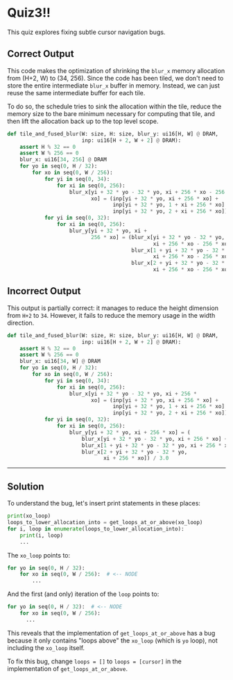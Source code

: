 # Quiz3!!

This quiz explores fixing subtle cursor navigation bugs.

## Correct Output
This code makes the optimization of shrinking the `blur_x` memory allocation from (H+2, W) to (34, 256). Since the code has been tiled, we don't need to store the entire intermediate `blur_x` buffer in memory. Instead, we can just reuse the same intermediate buffer for each tile.

To do so, the schedule tries to sink the allocation within the tile, reduce the memory size to the bare minimum necessary for computing that tile, and then lift the allocation back up to the top level scope.
```python
def tile_and_fused_blur(W: size, H: size, blur_y: ui16[H, W] @ DRAM,
                        inp: ui16[H + 2, W + 2] @ DRAM):
    assert H % 32 == 0
    assert W % 256 == 0
    blur_x: ui16[34, 256] @ DRAM
    for yo in seq(0, H / 32):
        for xo in seq(0, W / 256):
            for yi in seq(0, 34):
                for xi in seq(0, 256):
                    blur_x[yi + 32 * yo - 32 * yo, xi + 256 * xo - 256 *
                           xo] = (inp[yi + 32 * yo, xi + 256 * xo] +
                                  inp[yi + 32 * yo, 1 + xi + 256 * xo] +
                                  inp[yi + 32 * yo, 2 + xi + 256 * xo]) / 3.0
            for yi in seq(0, 32):
                for xi in seq(0, 256):
                    blur_y[yi + 32 * yo, xi +
                           256 * xo] = (blur_x[yi + 32 * yo - 32 * yo,
                                               xi + 256 * xo - 256 * xo] +
                                        blur_x[1 + yi + 32 * yo - 32 * yo,
                                               xi + 256 * xo - 256 * xo] +
                                        blur_x[2 + yi + 32 * yo - 32 * yo,
                                               xi + 256 * xo - 256 * xo]) / 3.0
```

## Incorrect Output
This output is partially correct: it manages to reduce the height dimension from `H+2` to `34`. However, it fails to reduce the memory usage in the width direction.
```python
def tile_and_fused_blur(W: size, H: size, blur_y: ui16[H, W] @ DRAM,
                        inp: ui16[H + 2, W + 2] @ DRAM):
    assert H % 32 == 0
    assert W % 256 == 0
    blur_x: ui16[34, W] @ DRAM
    for yo in seq(0, H / 32):
        for xo in seq(0, W / 256):
            for yi in seq(0, 34):
                for xi in seq(0, 256):
                    blur_x[yi + 32 * yo - 32 * yo, xi + 256 *
                           xo] = (inp[yi + 32 * yo, xi + 256 * xo] +
                                  inp[yi + 32 * yo, 1 + xi + 256 * xo] +
                                  inp[yi + 32 * yo, 2 + xi + 256 * xo]) / 3.0
            for yi in seq(0, 32):
                for xi in seq(0, 256):
                    blur_y[yi + 32 * yo, xi + 256 * xo] = (
                        blur_x[yi + 32 * yo - 32 * yo, xi + 256 * xo] +
                        blur_x[1 + yi + 32 * yo - 32 * yo, xi + 256 * xo] +
                        blur_x[2 + yi + 32 * yo - 32 * yo,
                               xi + 256 * xo]) / 3.0
```

---

## Solution

To understand the bug, let's insert print statements in these places:

```python
print(xo_loop)
loops_to_lower_allocation_into = get_loops_at_or_above(xo_loop)
for i, loop in enumerate(loops_to_lower_allocation_into):
    print(i, loop)
    ...
```

The `xo_loop` points to:
```python
for yo in seq(0, H / 32):
    for xo in seq(0, W / 256):  # <-- NODE
        ...
```

And the first (and only) iteration of the `loop` points to:
```python
for yo in seq(0, H / 32):  # <-- NODE
    for xo in seq(0, W / 256):
      ...
```

This reveals that the implementation of `get_loops_at_or_above` has a bug because it only contains "loops above" the `xo_loop` (which is `yo` loop), not including the `xo_loop` itself.

To fix this bug, change `loops = []` to `loops = [cursor]` in the implementation of `get_loops_at_or_above`.
